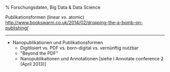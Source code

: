 % Forschungsdaten, Big Data & Data Science

Publikationsformen (linear vs. atomic)
http://www.bookswarm.co.uk/2014/02/dropping-the-a-bomb-on-publishing/

---

* Nanopublikationen und Publikationsformen
    * Digitlisiert vs. PDF vs. born-digital vs. vernünftig nutzbar
    * "Beyond the PDF"
    * Nanopublikationen und Annotationen
        [siehe I Annotate conference 2 (April 2013)]


